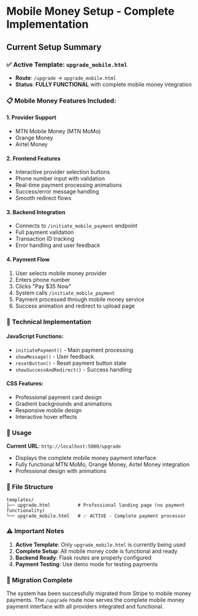# Mobile Money Setup - Complete Implementation

## Current Setup Summary

### ✅ Active Template: `upgrade_mobile.html`
- **Route**: `/upgrade` → `upgrade_mobile.html`
- **Status**: **FULLY FUNCTIONAL** with complete mobile money integration

### 📋 Mobile Money Features Included:

#### 1. **Provider Support**
- MTN Mobile Money (MTN MoMo)
- Orange Money
- Airtel Money

#### 2. **Frontend Features**
- Interactive provider selection buttons
- Phone number input with validation
- Real-time payment processing animations
- Success/error message handling
- Smooth redirect flows

#### 3. **Backend Integration**
- Connects to `/initiate_mobile_payment` endpoint
- Full payment validation
- Transaction ID tracking
- Error handling and user feedback

#### 4. **Payment Flow**
1. User selects mobile money provider
2. Enters phone number
3. Clicks "Pay $35 Now"
4. System calls `/initiate_mobile_payment`
5. Payment processed through mobile money service
6. Success animation and redirect to upload page

### 🔧 Technical Implementation

#### JavaScript Functions:
- `initiatePayment()` - Main payment processing
- `showMessage()` - User feedback
- `resetButton()` - Reset payment button state
- `showSuccessAndRedirect()` - Success handling

#### CSS Features:
- Professional payment card design
- Gradient backgrounds and animations
- Responsive mobile design
- Interactive hover effects

### 🚀 Usage

**Current URL**: `http://localhost:5000/upgrade`
- Displays the complete mobile money payment interface
- Fully functional MTN MoMo, Orange Money, Airtel Money integration
- Professional design with animations

### 📁 File Structure

```
templates/
├── upgrade.html          # Professional landing page (no payment functionality)
└── upgrade_mobile.html   # ✅ ACTIVE - Complete payment processor
```

### ⚠️ Important Notes

1. **Active Template**: Only `upgrade_mobile.html` is currently being used
2. **Complete Setup**: All mobile money code is functional and ready
3. **Backend Ready**: Flask routes are properly configured
4. **Payment Testing**: Use demo mode for testing payments

### 🔄 Migration Complete

The system has been successfully migrated from Stripe to mobile money payments. The `/upgrade` route now serves the complete mobile money payment interface with all providers integrated and functional.
